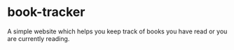 # book-tracker
A simple website which helps you keep track of books you have read or you are currently reading.
